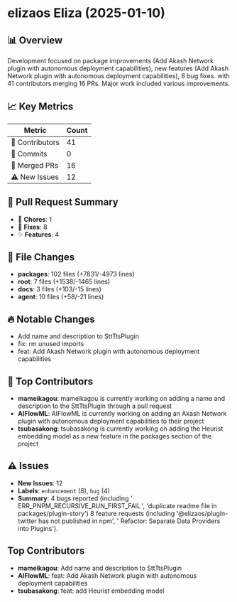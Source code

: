 # elizaos Eliza (2025-01-10)
    
## 📊 Overview
Development focused on package improvements (Add Akash Network plugin with autonomous deployment capabilities), new features (Add Akash Network plugin with autonomous deployment capabilities), 8 bug fixes. with 41 contributors merging 16 PRs. Major work included various improvements.

## 📈 Key Metrics
| Metric | Count |
|---------|--------|
| 👥 Contributors | 41 |
| 📝 Commits | 0 |
| 🔄 Merged PRs | 16 |
| ⚠️ New Issues | 12 |

## 🔄 Pull Request Summary
- 🧹 **Chores**: 1
- 🐛 **Fixes**: 8
- ✨ **Features**: 4

## 📁 File Changes
- **packages**: 102 files (+7831/-4973 lines)
- **root**: 7 files (+1538/-1465 lines)
- **docs**: 3 files (+103/-15 lines)
- **agent**: 10 files (+58/-21 lines)

## 🔥 Notable Changes
- Add name and description to SttTtsPlugin 
- fix: rm unused imports
- feat: Add Akash Network plugin with autonomous deployment capabilities

## 👥 Top Contributors
- **mameikagou**: mameikagou is currently working on adding a name and description to the SttTtsPlugin through a pull request
- **AIFlowML**: AIFlowML is currently working on adding an Akash Network plugin with autonomous deployment capabilities to their project
- **tsubasakong**: tsubasakong is currently working on adding the Heurist embedding model as a new feature in the packages section of the project

## ⚠️ Issues
- **New Issues**: 12
- **Labels**: `enhancement` (8), `bug` (4)
- **Summary**: 4 bugs reported (including ' ERR_PNPM_RECURSIVE_RUN_FIRST_FAIL ', 'duplicate readme file in packages/plugin-story') 8 feature requests (including '@elizaos/plugin-twitter has not published in npm', ' Refactor: Separate Data Providers into Plugins').

## Top Contributors
- **mameikagou**: Add name and description to SttTtsPlugin 
- **AIFlowML**: feat: Add Akash Network plugin with autonomous deployment capabilities
- **tsubasakong**: feat: add Heurist embedding model